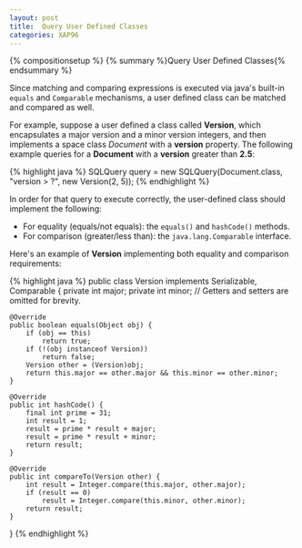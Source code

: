 ```yaml
---
layout: post
title:  Query User Defined Classes
categories: XAP96
---
```


{% compositionsetup %}
{% summary %}Query User Defined Classes{% endsummary %}

Since matching and comparing expressions is executed via java's built-in `equals` and `Comparable` mechanisms, a user defined class can be matched and compared as well.

For example, suppose a user defined a class called **Version**, which encapsulates a major version and a minor version integers, and then implements a space class *Document* with a **version** property.
The following example queries for a **Document** with a **version** greater than **2.5**:

{% highlight java %}
SQLQuery<Document> query = new SQLQuery<Document>(Document.class, "version > ?", new Version(2, 5));
{% endhighlight %}

In order for that query to execute correctly, the user-defined class should implement the following:

- For equality (equals/not equals): the `equals()` and `hashCode()` methods.
- For comparison (greater/less than): the `java.lang.Comparable` interface.

Here's an example of **Version** implementing both equality and comparison requirements:

{% highlight java %}
public class Version implements Serializable, Comparable<Version> {
    private int major;
    private int minor;
    // Getters and setters are omitted for brevity.

    @Override
    public boolean equals(Object obj) {
        if (obj == this)
            return true;
        if (!(obj instanceof Version))
            return false;
        Version other = (Version)obj;
        return this.major == other.major && this.minor == other.minor;
    }

    @Override
    public int hashCode() {
        final int prime = 31;
        int result = 1;
        result = prime * result + major;
        result = prime * result + minor;
        return result;
    }

    @Override
    public int compareTo(Version other) {
        int result = Integer.compare(this.major, other.major);
        if (result == 0)
            result = Integer.compare(this.minor, other.minor);
        return result;
    }
}
{% endhighlight %}
